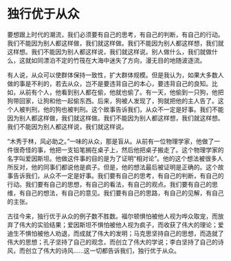 # 独行优于从众

要想跟上时代的潮流，我们必须要有自己的思考，有自己的判断，有自己的行动。我们不能因为别人都这样做，我们就这样做。我们不能因为别人都这样想，我们就这样想。我们不能因为别人都这样说，我们就这样说。别人做什么，我们就做什么，这就如同漂泊不定的竹筏在大海中迷失了方向，漫无目的地随波逐流。

有人说，从众可以使群体保持一致性，扩大群体规模。但是我认为，如果大多数人做的事是不利的，若去从众，岂不是要违背自己的本心，要违背自己的良知。比如，从前有个人，他看到别人都在偷，他就也偷了。有一天，他偷到一只狗，他把狗带回家，让狗和他一起偷东西。后来，狗被人发现了，狗就把他的主人告了。这个人被判刑，他的狗也被判刑。这个故事告诉我们，从众不一定是好事。我们不能因为别人都这样做，我们就这样做。我们不能因为别人都这样想，我们就这样想。我们不能因为别人都这样说，我们就这样说。

“木秀于林，风必助之。”一味的从众，那是盲从。从前有一位物理学家，他做了一件很奇怪的事，他把一支铅笔搁在桌子上，然后他把桌子搬走了。这个物理学家的名字叫爱因斯坦。他做这件事的目的是为了证明“相对论”。他的这个想法被很多人所反对，他的同事们都说他是疯子。但是，他的想法最后被证明是正确的。这个故事告诉我们，从众不一定是好事。我们要有自己的思考，有自己的判断，有自己的行动。我们要有自己的思想，有自己的看法，有自己的观点。我们要有自己的思维，有自己的想法，有自己的意见。我们要有自己的思路，有自己的见解，有自己的主张。

古往今来，独行优于从众的例子数不胜数。福尔顿惧怕被他人视为哗众取宠，而放弃了伟大的实验结果；爱因斯坦不惧怕被他人视为疯子，而收获了伟大的理论；爱迪生不惧怕被他人劝退，而成就了伟大的发明；马克思坚持自己的思想，而造就了伟大的思想；孔子坚持了自己的观念，而创立了伟大的学说；李白坚持了自己的诗风，而创立了伟大的诗风......这一切都告诉我们，独行优于从众。